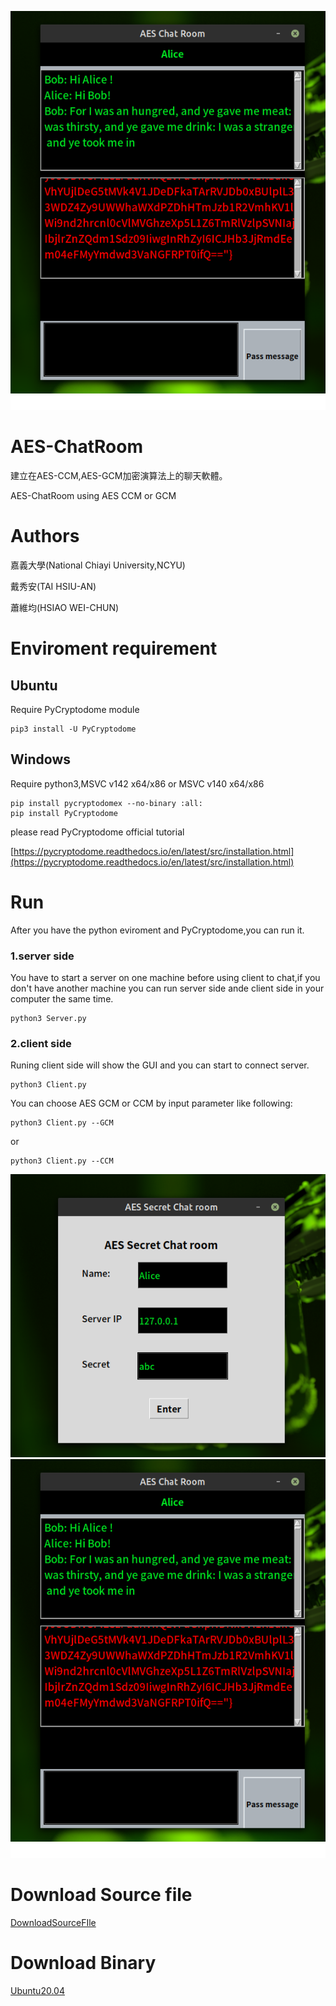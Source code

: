 ![img](./img/Chat.png)

# AES-ChatRoom

建立在AES-CCM,AES-GCM加密演算法上的聊天軟體。

AES-ChatRoom using AES CCM or GCM

# Authors

嘉義大學(National Chiayi University,NCYU)

戴秀安(TAI HSIU-AN)

蕭維均(HSIAO WEI-CHUN)



# Enviroment requirement

## Ubuntu
Require PyCryptodome module
```
pip3 install -U PyCryptodome
```

## Windows

Require python3,MSVC v142 x64/x86 or MSVC v140 x64/x86

```
pip install pycryptodomex --no-binary :all:
pip install PyCryptodome
```

please read PyCryptodome official tutorial

[https://pycryptodome.readthedocs.io/en/latest/src/installation.html](https://pycryptodome.readthedocs.io/en/latest/src/installation.html)

# Run

After you have the python eviroment and PyCryptodome,you can run it.

### 1.server side

You have to start a server on one machine before using client to chat,if you don't have another machine you can run server side ande client side in your computer the same time.

```
python3 Server.py
```

### 2.client side

Runing client side will show the GUI and you can start to connect server.

```
python3 Client.py
```

You can choose AES GCM or CCM by input parameter like following:

```
python3 Client.py --GCM
```

or

```
python3 Client.py --CCM
```

![img](./img/Conection-Info.png)
![img](./img/Chat.png)

# Download Source file

[DownloadSourceFIle](https://github.com/AlexTrinityBlock/AES-ChatRoom/archive/refs/heads/master.zip)

# Download Binary

[Ubuntu20.04](https://github.com/AlexTrinityBlock/AES-ChatRoom/raw/master/download/AES-ChatRoom-Ubuntu20.04.zip) 
